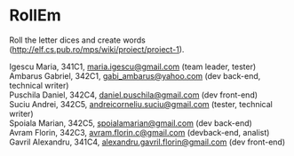 # RollEm
Roll the letter dices and create words (http://elf.cs.pub.ro/mps/wiki/proiect/proiect-1).


Igescu Maria, 341C1, maria.igescu@gmail.com (team leader, tester)          
Ambarus Gabriel, 342C1, gabi_ambarus@yahoo.com  (dev back-end, technical writer)         
Puschila Daniel, 342C4, daniel.puschila@gmail.com (dev front-end)       
Suciu Andrei, 342C5, andreicorneliu.suciu@gmail.com (tester, technical writer)  
Spoiala Marian, 342C5, spoialamarian@gmail.com  (dev back-end)        
Avram Florin, 342C3, avram.florin.c@gmail.com (devback-end, analist)        
Gavril Alexandru, 341C4, alexandru.gavril.florin@gmail.com (dev front-end)




